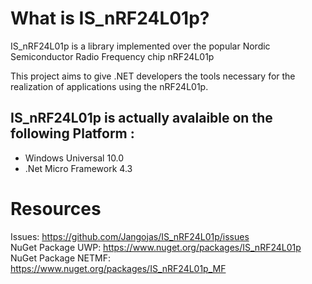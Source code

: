 # What is IS_nRF24L01p?

IS_nRF24L01p is a library implemented over the popular Nordic Semiconductor Radio Frequency chip nRF24L01p

This project aims to give .NET developers the tools necessary for the realization of applications using the nRF24L01p.

## IS_nRF24L01p is actually avalaible on the following Platform :
* Windows Universal 10.0 
* .Net Micro Framework 4.3 

# Resources
Issues: [https://github.com/Jangojas/IS_nRF24L01p/issues ](https://github.com/Jangojas/IS_nRF24L01p/issues )  
NuGet Package UWP: [https://www.nuget.org/packages/IS_nRF24L01p ](https://www.nuget.org/packages/IS_nRF24L01p )  
NuGet Package NETMF: [https://www.nuget.org/packages/IS_nRF24L01p_MF ](https://www.nuget.org/packages/IS_nRF24L01p_MF )  
